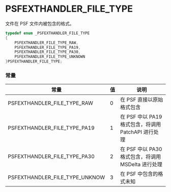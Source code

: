 # PSFEXTHANDLER_FILE_TYPE
文件在 PSF 文件内被包含的格式。
````c
typedef enum _PSFEXTHANDLER_FILE_TYPE
{
    PSFEXTHANDLER_FILE_TYPE_RAW,
    PSFEXTHANDLER_FILE_TYPE_PA19,
    PSFEXTHANDLER_FILE_TYPE_PA30,
    PSFEXTHANDLER_FILE_TYPE_UNKNOWN
}PSFEXTHANDLER_FILE_TYPE;
````
### 常量
|常量                                 |值 |说明                                                   |
|-------------------------------------|---|-------------------------------------------------------|
|PSFEXTHANDLER_FILE_TYPE_RAW          |0  |在 PSF 直接以原始格式包含                              |
|PSFEXTHANDLER_FILE_TYPE_PA19         |1  |在 PSF 中以 PA19 格式包含，将调用 PatchAPI 进行处理    |
|PSFEXTHANDLER_FILE_TYPE_PA30         |2  |在 PSF 中以 PA30 格式包含，将调用 MSDelta 进行处理     |
|PSFEXTHANDLER_FILE_TYPE_UNKNOW       |3  |在 PSF 中包含的格式未知                                |
